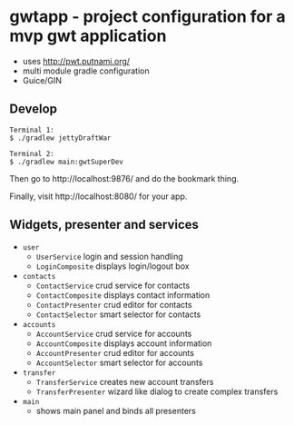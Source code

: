 # gwtapp - project configuration for a mvp gwt application

* uses http://pwt.putnami.org/
* multi module gradle configuration
* Guice/GIN

## Develop

    Terminal 1:
    $ ./gradlew jettyDraftWar

    Terminal 2:
    $ ./gradlew main:gwtSuperDev

Then go to http://localhost:9876/ and do the bookmark thing.

Finally, visit http://localhost:8080/ for your app.

## Widgets, presenter and services

* `user`
    * `UserService` login and session handling
    * `LoginComposite` displays login/logout box
* `contacts`
    * `ContactService` crud service for contacts
    * `ContactComposite` displays contact information
    * `ContactPresenter` crud editor for contacts
    * `ContactSelector` smart selector for contacts
* `accounts`
    * `AccountService` crud service for accounts
    * `AccountComposite` displays account information
    * `AccountPresenter` crud editor for accounts
    * `AccountSelector` smart selector for accounts
* `transfer`
    * `TransferService` creates new account transfers
    * `TransferPresenter` wizard like dialog to create complex transfers
* `main`
    * shows main panel and binds all presenters

